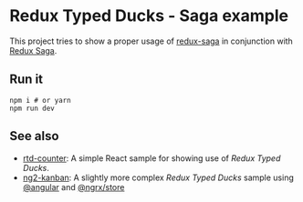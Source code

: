 # Redux Typed Ducks - Saga example

This project tries to show a proper usage of [redux-saga](https://redux-saga.js.org/) in conjunction with [Redux Saga](https://github.com/mhoyer/redux-typed-ducks).

## Run it

    npm i # or yarn
    npm run dev

## See also

 - [rtd-counter](https://github.com/mhoyer/rtd-counter): A simple React sample for showing use of *Redux Typed Ducks*.
 - [ng2-kanban](https://github.com/mhoyer/ng2-kanban): A slightly more complex *Redux Typed Ducks* sample using [@angular](https://github.com/angular/angular) and [@ngrx/store](https://github.com/ngrx/store)